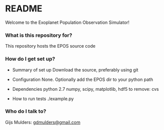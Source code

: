 # README #

Welcome to the Exoplanet Population Observation Simulator!

### What is this repository for? ###

This repository hosts the EPOS source code

### How do I get set up? ###

* Summary of set up
Download the source, preferably using git

* Configuration
None. Optionally add the EPOS dir to your python path

* Dependencies
python 2.7
numpy, scipy, matplotlib, hdf5
to remove: cvs

* How to run tests
./example.py



### Who do I talk to? ###

Gijs Mulders: gdmulders@gmail.com